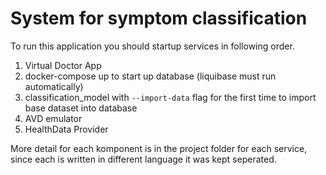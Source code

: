 # System for symptom classification

To run this application you should startup services in following order.

1. Virtual Doctor App
2. docker-compose up to start up database (liquibase must run automatically)
3. classification_model with `--import-data` flag for the first time to import base dataset into database
4. AVD emulator
5. HealthData Provider

More detail for each komponent is in the project folder for each service, since each is written in different language it was kept seperated.
